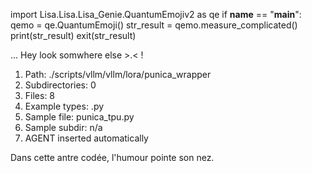 
import Lisa.Lisa.Lisa_Genie.QuantumEmojiv2 as qe
if __name__ == "__main__":
  qemo = qe.QuantumEmoji()
  str_result = qemo.measure_complicated()
  print(str_result)
  exit(str_result)

... Hey look somwhere else >.< !

1. Path: ./scripts/vllm/vllm/lora/punica_wrapper
2. Subdirectories: 0
3. Files: 8
4. Example types: .py
5. Sample file: punica_tpu.py
6. Sample subdir: n/a
7. AGENT inserted automatically

Dans cette antre codée, l'humour pointe son nez.
